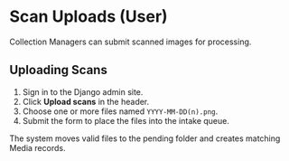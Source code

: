 # Scan Uploads (User)

Collection Managers can submit scanned images for processing.

## Uploading Scans
1. Sign in to the Django admin site.
2. Click **Upload scans** in the header.
3. Choose one or more files named `YYYY-MM-DD(n).png`.
4. Submit the form to place the files into the intake queue.

The system moves valid files to the pending folder and creates matching Media records.
